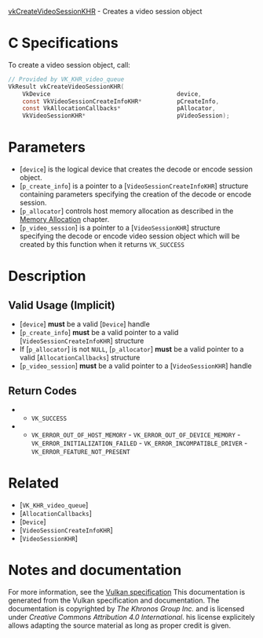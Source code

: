 [vkCreateVideoSessionKHR](https://www.khronos.org/registry/vulkan/specs/1.3-extensions/man/html/vkCreateVideoSessionKHR.html) - Creates a video session object

# C Specifications
To create a video session object, call:
```c
// Provided by VK_KHR_video_queue
VkResult vkCreateVideoSessionKHR(
    VkDevice                                    device,
    const VkVideoSessionCreateInfoKHR*          pCreateInfo,
    const VkAllocationCallbacks*                pAllocator,
    VkVideoSessionKHR*                          pVideoSession);
```

# Parameters
- [`device`] is the logical device that creates the decode or encode session object.
- [`p_create_info`] is a pointer to a [`VideoSessionCreateInfoKHR`] structure containing parameters specifying the creation of the decode or encode session.
- [`p_allocator`] controls host memory allocation as described in the [Memory Allocation](https://www.khronos.org/registry/vulkan/specs/1.3-extensions/html/vkspec.html#memory-allocation) chapter.
- [`p_video_session`] is a pointer to a [`VideoSessionKHR`] structure specifying the decode or encode video session object which will be created by this function when it returns `VK_SUCCESS`

# Description
## Valid Usage (Implicit)
-  [`device`] **must**  be a valid [`Device`] handle
-  [`p_create_info`] **must**  be a valid pointer to a valid [`VideoSessionCreateInfoKHR`] structure
-    If [`p_allocator`] is not `NULL`, [`p_allocator`] **must**  be a valid pointer to a valid [`AllocationCallbacks`] structure
-  [`p_video_session`] **must**  be a valid pointer to a [`VideoSessionKHR`] handle

## Return Codes
*   - `VK_SUCCESS` 
*   - `VK_ERROR_OUT_OF_HOST_MEMORY`  - `VK_ERROR_OUT_OF_DEVICE_MEMORY`  - `VK_ERROR_INITIALIZATION_FAILED`  - `VK_ERROR_INCOMPATIBLE_DRIVER`  - `VK_ERROR_FEATURE_NOT_PRESENT`

# Related
- [`VK_KHR_video_queue`]
- [`AllocationCallbacks`]
- [`Device`]
- [`VideoSessionCreateInfoKHR`]
- [`VideoSessionKHR`]

# Notes and documentation
For more information, see the [Vulkan specification](https://www.khronos.org/registry/vulkan/specs/1.3-extensions/html/vkspec.html)
This documentation is generated from the Vulkan specification and documentation.
The documentation is copyrighted by *The Khronos Group Inc.* and is licensed under *Creative Commons Attribution 4.0 International*.
his license explicitely allows adapting the source material as long as proper credit is given.
        